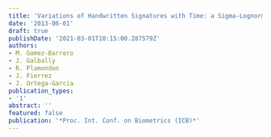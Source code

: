 ```yaml
---
title: 'Variations of Handwritten Signatures with Time: a Sigma-Lognormal Analysis'
date: '2013-06-01'
draft: true
publishDate: '2021-03-01T10:15:00.287579Z'
authors:
- M. Gomez-Barrero
- J. Galbally
- R. Plamondon
- J. Fierrez
- J. Ortega-Garcia
publication_types:
- '1'
abstract: ''
featured: false
publication: '*Proc. Int. Conf. on Biometrics (ICB)*'
---
```


